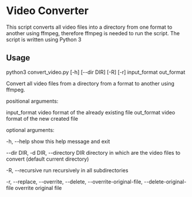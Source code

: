 # Video Converter
This script converts all video files into a directory from one format to another using ffmpeg, therefore ffmpeg is needed to run the script.
The script is written using Python 3

## Usage
python3 convert_video.py [-h] [--dir DIR] [-R] [-r] input_format out_format

Convert all video files from a directory from a format to another using ffmpeg.

positional arguments:

  input_format          video format of the already existing file
  out_format            video format of the new created file

optional arguments:

-h, --help            show this help message and exit

--dir DIR, -d DIR, --directory DIR
                        directory in which are the video files to convert (default current directory)

-R, --recursive       run recursively in all subdirectories

-r, --replace, --overrite, --delete, --overrite-original-file, --delete-original-file
                        overrite original file
